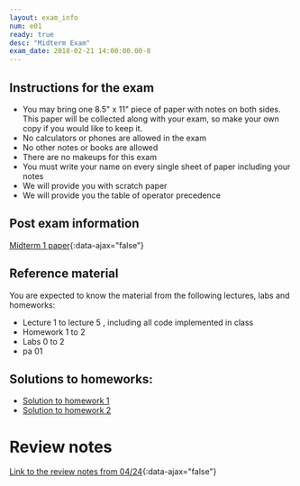 ```yaml
---
layout: exam_info
num: e01
ready: true
desc: "Midterm Exam"
exam_date: 2018-02-21 14:00:00.00-8
---
```

## Instructions for the exam

* You may bring one 8.5" x 11" piece of paper with notes on both sides. This paper will be collected along with your exam, so make your own copy if you would like to keep it.
* No calculators or phones are allowed in the exam
* No other notes or books are allowed
* There are no makeups for this exam
* You must write your name on every single sheet of paper including your notes
* We will provide you with scratch paper
* We will provide you the table of operator precedence

## Post exam information
[Midterm 1 paper](CS24-Spring17Midterm-1.pdf){:data-ajax="false"}


## Reference material
You are expected to know the material from the following lectures, labs and homeworks:

* Lecture 1 to lecture 5 , including all code implemented in class
* Homework 1 to 2
* Labs 0 to 2
* pa 01

## Solutions to homeworks:

* [Solution to homework 1](https://drive.google.com/file/d/0B2A_dGvsBCbWcWtBNXZhS3pnc2M/view?usp=sharing)
* [Solution to homework 2](https://drive.google.com/file/d/0B6qirSqeI2wJNWZDSktlY3VnMDA/view?usp=sharing)


# Review notes
[Link to the review notes from 04/24](CS24_midterm1_review.md){:data-ajax="false"}
